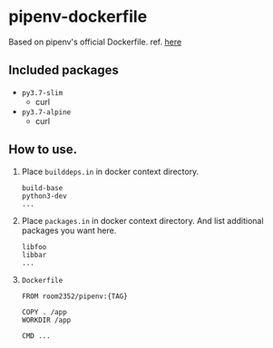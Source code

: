 # pipenv-dockerfile

Based on pipenv's official Dockerfile.
ref. [here](https://github.com/pypa/pipenv/blob/master/Dockerfile)


## Included packages

* `py3.7-slim`
  * curl
* `py3.7-alpine`
  * curl


## How to use.

1. Place `builddeps.in` in docker context directory.

    ```
    build-base
    python3-dev
    ...
    ```

2. Place `packages.in` in docker context directory.
And list additional packages you want here.

    ```
    libfoo
    libbar
    ...
    ```

2. `Dockerfile`

    ```
    FROM room2352/pipenv:{TAG}

    COPY . /app
    WORKDIR /app

    CMD ...
    ```


